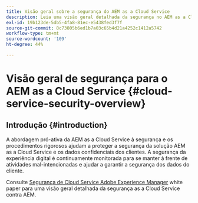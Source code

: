 ```yaml
---
title: Visão geral sobre a segurança do AEM as a Cloud Service
description: Leia uma visão geral detalhada da segurança no AEM as a Cloud Service
exl-id: 19b123de-5db5-4fa8-81ec-e5438fed3f7f
source-git-commit: 8c73805b6ed1b7a03c65b4d21a4252c1412a5742
workflow-type: tm+mt
source-wordcount: '109'
ht-degree: 44%

---
```


# Visão geral de segurança para o AEM as a Cloud Service {#cloud-service-security-overview}

## Introdução {#introduction}

A abordagem pró-ativa da AEM as a Cloud Service à segurança e os procedimentos rigorosos ajudam a proteger a segurança da solução AEM as a Cloud Service e os dados confidenciais dos clientes. A segurança da experiência digital é continuamente monitorada para se manter à frente de atividades mal-intencionadas e ajudar a garantir a segurança dos dados do cliente.

Consulte [Segurança de Cloud Service Adobe Experience Manager](https://www.adobe.com/content/dam/cc/en/security/pdfs/AEMCloudService_Security_Overview.pdf) white paper para uma visão geral detalhada da segurança as a Cloud Service contra AEM.
